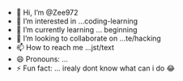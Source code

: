- 👋 Hi, I’m @Zee972
- 👀 I’m interested in ...coding-learning
- 🌱 I’m currently learning ... beginning 
- 💞️ I’m looking to collaborate on ...te/hacking 
- 📫 How to reach me ...jst/text
- 😄 Pronouns: ...
- ⚡ Fun fact: ... irealy dont know what can i do 😂

<!---
Zee972/Zee972 is a ✨ special ✨ repository because its `README.md` (this file) appears on your GitHub profile.
You can click the Preview link to take a look at your changes.
--->
